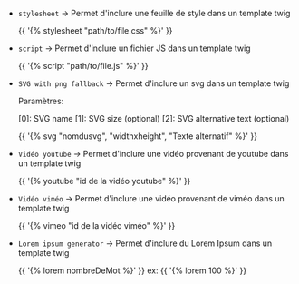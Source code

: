 - `stylesheet` → Permet d'inclure une feuille de style dans un template twig


    {{ '{% stylesheet "path/to/file.css" %}' }}

- `script` → Permet d'inclure un fichier JS dans un template twig


    {{ '{% script "path/to/file.js" %}' }}


- `SVG with png fallback` → Permet d'inclure un svg dans un template twig


    Paramètres:

    [0]: SVG name
    [1]: SVG size (optional)
    [2]: SVG alternative text (optional)

    {{ '{% svg "nomdusvg", "widthxheight", "Texte alternatif" %}' }}


- `Vidéo youtube` → Permet d'inclure une vidéo provenant de youtube dans un template twig


    {{ '{% youtube "id de la vidéo youtube" %}' }}


- `Vidéo viméo` → Permet d'inclure une vidéo provenant de viméo dans un template twig


    {{ '{% vimeo "id de la vidéo viméo" %}' }}


- `Lorem ipsum generator` → Permet d'inclure du Lorem Ipsum dans un template twig



    {{ '{% lorem nombreDeMot %}' }} ex: {{ '{% lorem 100 %}' }}
